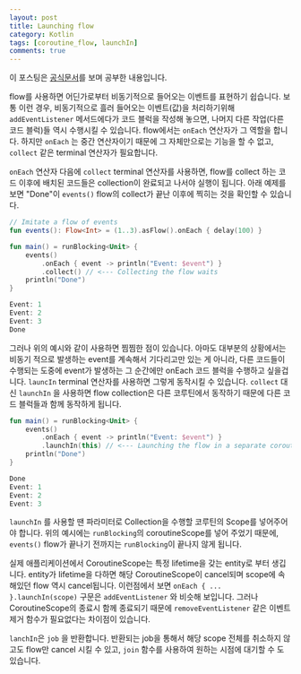 ```yaml
---
layout: post
title: Launching flow
category: Kotlin
tags: [coroutine_flow, launchIn]
comments: true
---
```


이 포스팅은 [공식문서](https://kotlinlang.org/docs/reference/coroutines/flow.html#launching-flow)를 보며 공부한 내용입니다.

flow를 사용하면 어딘가로부터 비동기적으로 들어오는 이벤트를 표현하기 쉽습니다. 보통 이런 경우, 비동기적으로 흘러 들어오는 이벤트(값)을 처리하기위해 `addEventListener` 메서드에다가 코드 블럭을 작성해 놓으면, 나머지 다른 작업(다른 코드 블럭)들 역시 수행시킬 수 있습니다. flow에서는 `onEach` 연산자가 그 역할을 합니다. 하지만 `onEach` 는 중간 연산자이기 때문에 그 자체만으로는 기능을 할 수 없고, `collect` 같은 terminal 연산자가 필요합니다.

`onEach` 연산자 다음에 `collect` terminal 연산자를 사용하면, flow를 collect 하는 코드 이후에 배치된 코드들은 collection이 완료되고 나서야 실행이 됩니다. 아래 예제를 보면 "Done"이 `events()` flow의 collect가 끝난 이후에 찍히는 것을 확인할 수 있습니다.

```kotlin
// Imitate a flow of events
fun events(): Flow<Int> = (1..3).asFlow().onEach { delay(100) }

fun main() = runBlocking<Unit> {
    events()
        .onEach { event -> println("Event: $event") }
        .collect() // <--- Collecting the flow waits
    println("Done")
}
```

```kotlin
Event: 1
Event: 2
Event: 3
Done
```

그러나 위의 예시와 같이 사용하면 찜찜한 점이 있습니다. 아마도 대부분의 상황에서는 비동기 적으로 발생하는 event를 계속해서 기다리고만 있는 게 아니라, 다른 코드들이 수행되는 도중에 event가 발생하는 그 순간에만 onEach 코드 블럭을 수행하고 싶을겁니다. `launcIn` terminal 연산자를 사용하면 그렇게 동작시킬 수 있습니다. `collect` 대신 `launchIn` 을 사용하면 flow collection은 다른 코루틴에서 동작하기 때문에 다른 코드 블럭들과 함께 동작하게 됩니다.

```kotlin
fun main() = runBlocking<Unit> {
    events()
        .onEach { event -> println("Event: $event") }
        .launchIn(this) // <--- Launching the flow in a separate coroutine
    println("Done")
}
```

```kotlin
Done
Event: 1
Event: 2
Event: 3
```

`launchIn` 를 사용할 땐 파라미터로 Collection을 수행할 코루틴의 Scope를 넣어주어야 합니다. 위의 예시에는 `runBlocking`의 coroutineScope를 넣어 주었기 때문에, `events()` flow가 끝나기 전까지는 `runBlocking`이 끝나지 않게 됩니다.

실제 애플리케이션에서 CoroutineScope는 특정 lifetime을 갖는 entity로 부터 생깁니다. entity가 lifetime을 다하면 해당 CoroutineScope이 cancel되며 scope에 속해있던 flow 역시 cancel됩니다. 이런점에서 보면 `onEach { ... }.launchIn(scope)` 구문은 `addEventListener` 와 비슷해 보입니다. 그러나 CoroutineScope의 종료시 함께 종료되기 때문에 `removeEventListener` 같은 이벤트 제거 함수가 필요없다는 차이점이 있습니다.

`lanchIn`은 `job` 을 반환합니다. 반환되는 job을 통해서 해당 scope 전체를 취소하지 않고도 flow만 cancel 시킬 수 있고, `join` 함수를 사용하여 원하는 시점에 대기할 수 도 있습니다.
